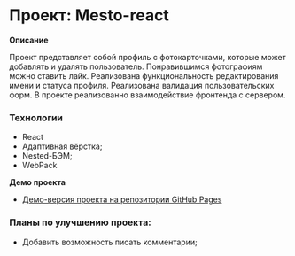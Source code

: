 
# Проект: Mesto-react

**Описание**

Проект представляет собой профиль с фотокарточками, которые может добавлять и удалять пользователь. Понравившимся фотографиям можно ставить лайк. Реализована функциональность редактирования имени и статуса профиля. Реализована валидация пользовательских форм. В проекте реализованно взаимодействие фронтенда с сервером.

### Технологии
* React
* Адаптивная вёрстка;
* Nested-БЭМ;
* WebPack

**Демо проекта**

* [Демо-версия проекта на репозитории GitHub Pages](https://gitnikolas.github.io/mesto-react/)


### Планы по улучшению проекта:

* Добавить возможность писать комментарии;


